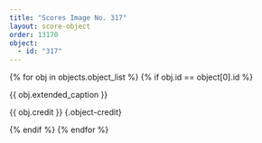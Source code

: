 ```yaml
---
title: "Scores Image No. 317"
layout: score-object
order: 13170
object:
  - id: "317"
---
```


{% for obj in objects.object_list %}
{% if obj.id == object[0].id %}

{{ obj.extended_caption }}

{{ obj.credit }} {.object-credit}

{% endif %}
{% endfor %}
